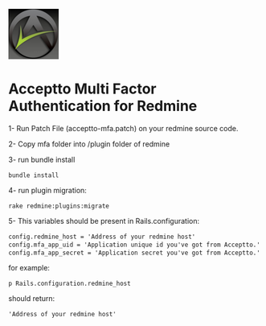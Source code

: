 ![Acceptto](/Acceptto.png "Acceptto")

Acceptto Multi Factor Authentication for Redmine
===========================

1- Run Patch File (acceptto-mfa.patch) on your redmine source code.

2- Copy mfa folder into /plugin folder of redmine

3- run bundle install

    bundle install

4- run plugin migration: 

    rake redmine:plugins:migrate

5- This variables should be present in Rails.configuration:

    config.redmine_host = 'Address of your redmine host'
    config.mfa_app_uid = 'Application unique id you've got from Acceptto.'
    config.mfa_app_secret = 'Application secret you've got from Acceptto.'

for example:

    p Rails.configuration.redmine_host 

should return:

    'Address of your redmine host'